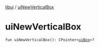[libui](README.md) / [uiNewVerticalBox](ui-new-vertical-box.md)

# uiNewVerticalBox

`fun uiNewVerticalBox(): CPointer<`[`uiBox`](ui-box.md)`>?`